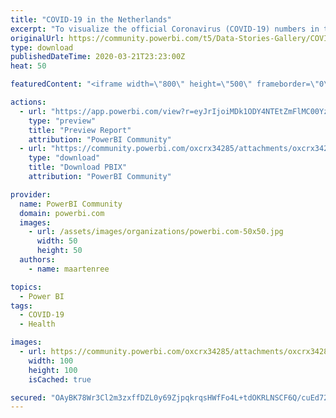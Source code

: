 ```yaml
---
title: "COVID-19 in the Netherlands"
excerpt: "To visualize the official Coronavirus (COVID-19) numbers in the Netherlands, that RIVM (National Institute for Public Health and the Environment)"
originalUrl: https://community.powerbi.com/t5/Data-Stories-Gallery/COVID-19-in-the-Netherlands/m-p/985504
type: download
publishedDateTime: 2020-03-21T23:23:00Z
heat: 50

featuredContent: "<iframe width=\"800\" height=\"500\" frameborder=\"0\" src=\"https://app.powerbi.com/view?r=eyJrIjoiMDk1ODY4NTEtZmFlMC00YzZmLThkYzEtMGJkNWUxODdmMWFjIiwidCI6ImI3OWIyMzE3LTM0ZGQtNDNlNS05MWEyLWNkNjZkM2FlMWYwYiIsImMiOjh9\"></iframe>"

actions:
  - url: "https://app.powerbi.com/view?r=eyJrIjoiMDk1ODY4NTEtZmFlMC00YzZmLThkYzEtMGJkNWUxODdmMWFjIiwidCI6ImI3OWIyMzE3LTM0ZGQtNDNlNS05MWEyLWNkNjZkM2FlMWYwYiIsImMiOjh9"
    type: "preview"
    title: "Preview Report"
    attribution: "PowerBI Community"
  - url: "https://community.powerbi.com/oxcrx34285/attachments/oxcrx34285/DataStoriesGallery/3538/2/Coronavirus_Netherlands.pbix"
    type: "download"
    title: "Download PBIX"
    attribution: "PowerBI Community"

provider:
  name: PowerBI Community
  domain: powerbi.com
  images:
    - url: /assets/images/organizations/powerbi.com-50x50.jpg
      width: 50
      height: 50
  authors:
    - name: maartenree

topics:
  - Power BI
tags:
  - COVID-19
  - Health

images:
  - url: https://community.powerbi.com/oxcrx34285/attachments/oxcrx34285/DataStoriesGallery/3538/1/CorVir1_tn.jpg
    width: 100
    height: 100
    isCached: true

secured: "OAyBK78Wr3Cl2m3zxffDZL0y69ZjpqkrqsHWfFo4L+tdOKRLNSCF6Q/cuEd72RZfVv5KaiU4kzT6YsiYzRI1NplxQD+ZVrJbaWoqAgiqxZbvn/z68pV0JH7xqiU5Ntb7mhiLPNbIM/kcURD2Y+55by0FYah0CfjmeulX1Hg9ePtrJhhXo/dD+ewFs0mOn/j1XMPOApzB7CFnHPQXigxtyxLUGy3klPOvDqIKZ0LHmjk/Du2pu3L5lqhSD2tTEF97hiEfQ4aL0af5vlthizll+DtC/jlmdCDxFEamc1cnCBKb1OsGksI/6aA79C1bXNFNIzaeVMIuhAzexG4qGzBL4UJ66BR68zj27UxWzOho6z386Cis8TNKawzBiTBV5WOikIWXyVpCZCTr2t9qTNB+Gw==;j20gtYUizHHtYTzB3SSrjA=="
---
```


